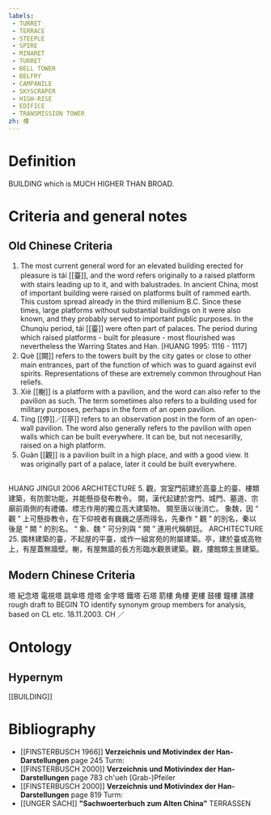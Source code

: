 ```yaml
---
labels: 
 - TURRET
 - TERRACE
 - STEEPLE
 - SPIRE
 - MINARET
 - TURRET
 - BELL TOWER
 - BELFRY
 - CAMPANILE
 - SKYSCRAPER
 - HIGH-RISE
 - EDIFICE
 - TRANSMISSION TOWER
zh: 樓
---
```


# Definition
BUILDING which is MUCH HIGHER THAN BROAD.
# Criteria and general notes
## Old Chinese Criteria
1. The most current general word for an elevated building erected for pleasure is tái [[臺]], and the word refers originally to a raised platform with stairs leading up to it, and with balustrades. In ancient China, most of important building were raised on platforms built of rammed earth. This custom spread already in the third millenium B.C. Since these times, large platforms without substantial buildings on it were also known, and they probably served to important public purposes. In the Chunqiu period, tái [[臺]] were often part of palaces. The period during which raised platforms - built for pleasure - most flourished was nevertheless the Warring States and Han. [HUANG 1995: 1116 - 1117]
2. Què [[闕]] refers to the towers built by the city gates or close to other main entrances, part of the function of which was to guard against evil spirits. Representations of these are extremely common throughout Han reliefs.
3. Xiè [[榭]] is a platform with a pavilion, and the word can also refer to the pavilion as such. The term sometimes also refers to a building used for military purposes, perhaps in the form of an open pavilion.
4. Tíng [[停]]／[[亭]] refers to an observation post in the form of an open-wall pavilion. The word also generally refers to the pavilion with open walls which can be built everywhere. It can be, but not necesarilly, raised on a high platform.
5. Guàn [[觀]] is a pavilion built in a high place, and with a good view. It was originally part of a palace, later it could be built everywhere.
## 
HUANG JINGUI 2006
ARCHITECTURE 5.
觀，宮室門前建於高臺上的臺、樓類建築，有防禦功能，并能懸掛發布教令。
闕，漢代起建於宮門、城門、墓道、宗廟前兩側的有禮儀、標志作用的獨立高大建築物。
闕至唐以後消亡。
象魏，因 “ 觀 ” 上可懸掛教令，在下仰視者有巍巍之感而得名，先秦作 “ 觀 ” 的別名，秦以後是 “ 闕 ” 的別名。 “ 象、魏 ” 可分別與 “ 闕 ” 連用代稱朝廷。
ARCHITECTURE 25. 園林建築的臺，不起屋的平臺，或作一組宮苑的附屬建築。亭，建於臺或高物上，有屋蓋無牆壁。榭，有屋無牆的長方形臨水觀景建築。觀，摟館類主景建築。
## Modern Chinese Criteria
塔
紀念塔
電視塔
跳傘塔
燈塔
金字塔
鐵塔
石塔
箭樓
角樓
更樓
鼓樓
鐘樓
譙樓
rough draft to BEGIN TO identify synonym group members for analysis, based on CL etc. 18.11.2003. CH ／
# Ontology

## Hypernym
[[BUILDING]]
# Bibliography
- [[FINSTERBUSCH 1966]]
**Verzeichnis und Motivindex der Han-Darstellungen** page 245
Turm:
- [[FINSTERBUSCH 2000]]
**Verzeichnis und Motivindex der Han-Darstellungen** page 783
ch'ueh (Grab-)Pfeiler
- [[FINSTERBUSCH 2000]]
**Verzeichnis und Motivindex der Han-Darstellungen** page 819
Turm:
- [[UNGER SACH]]
**"Sachwoerterbuch zum Alten China"** 
TERRASSEN